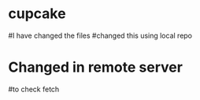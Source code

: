 # cupcake
#I have changed the files
#changed this using local repo
# Changed in remote server

#to check fetch

